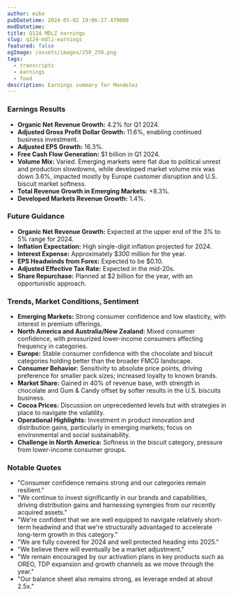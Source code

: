 ```yaml
---
author: mike
pubDatetime: 2024-05-02 19:06:27.479000
modDatetime: 
title: Q124 MDLZ earnings
slug: q124-mdlz-earnings
featured: false
ogImage: /assets/images/250_250.png
tags:
  - transcripts
  - earnings
  - food
description: Earnings summary for Mondelez
---
```

### Earnings Results
- **Organic Net Revenue Growth:** 4.2% for Q1 2024.
- **Adjusted Gross Profit Dollar Growth:** 11.6%, enabling continued business investment.
- **Adjusted EPS Growth:** 16.3%.
- **Free Cash Flow Generation:** $1 billion in Q1 2024.
- **Volume Mix:** Varied. Emerging markets were flat due to political unrest and production slowdowns, while developed market volume mix was down 3.6%, impacted mostly by Europe customer disruption and U.S. biscuit market softness.
- **Total Revenue Growth in Emerging Markets:** +8.3%.
- **Developed Markets Revenue Growth:** 1.4%.

### Future Guidance
- **Organic Net Revenue Growth:** Expected at the upper end of the 3% to 5% range for 2024.
- **Inflation Expectation:** High single-digit inflation projected for 2024.
- **Interest Expense:** Approximately $300 million for the year.
- **EPS Headwinds from Forex:** Expected to be $0.10.
- **Adjusted Effective Tax Rate:** Expected in the mid-20s.
- **Share Repurchase:** Planned at $2 billion for the year, with an opportunistic approach.

### Trends, Market Conditions, Sentiment
- **Emerging Markets:** Strong consumer confidence and low elasticity, with interest in premium offerings.
- **North America and Australia/New Zealand:** Mixed consumer confidence, with pressurized lower-income consumers affecting frequency in categories.
- **Europe:** Stable consumer confidence with the chocolate and biscuit categories holding better than the broader FMCG landscape.
- **Consumer Behavior:** Sensitivity to absolute price points, driving preference for smaller pack sizes; increased loyalty to known brands.
- **Market Share:** Gained in 40% of revenue base, with strength in chocolate and Gum & Candy offset by softer results in the U.S. biscuits business.
- **Cocoa Prices:** Discussion on unprecedented levels but with strategies in place to navigate the volatility.
- **Operational Highlights:** Investment in product innovation and distribution gains, particularly in emerging markets; focus on environmental and social sustainability.
- **Challenge in North America:** Softness in the biscuit category, pressure from lower-income consumer groups.

### Notable Quotes
- "Consumer confidence remains strong and our categories remain resilient."
- "We continue to invest significantly in our brands and capabilities, driving distribution gains and harnessing synergies from our recently acquired assets."
- "We're confident that we are well equipped to navigate relatively short-term headwind and that we're structurally advantaged to accelerate long-term growth in this category."
- "We are fully covered for 2024 and well protected heading into 2025."
- "We believe there will eventually be a market adjustment."
- "We remain encouraged by our activation plans in key products such as OREO, TDP expansion and growth channels as we move through the year."
- "Our balance sheet also remains strong, as leverage ended at about 2.5x."
